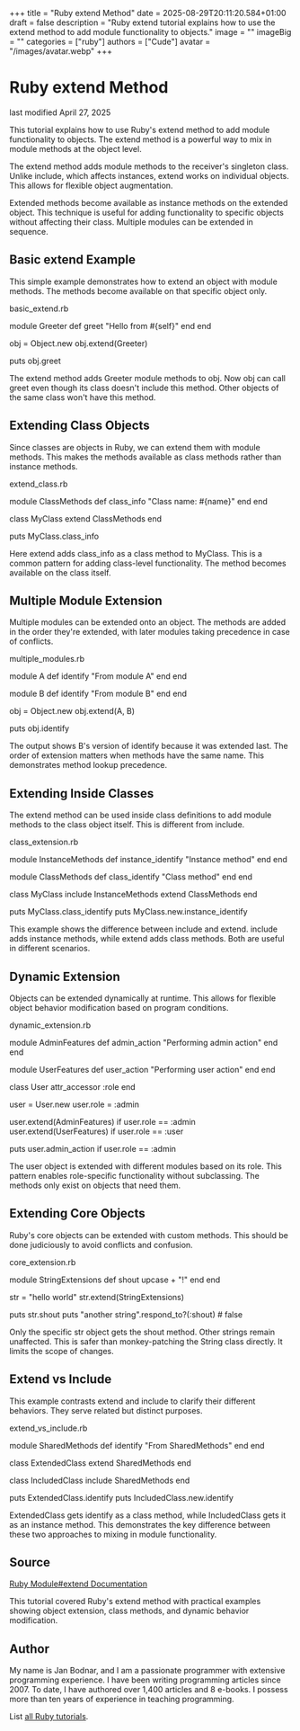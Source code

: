 +++
title = "Ruby extend Method"
date = 2025-08-29T20:11:20.584+01:00
draft = false
description = "Ruby extend tutorial explains how to use the extend method to add module functionality to objects."
image = ""
imageBig = ""
categories = ["ruby"]
authors = ["Cude"]
avatar = "/images/avatar.webp"
+++

# Ruby extend Method

last modified April 27, 2025

This tutorial explains how to use Ruby's extend method to add
module functionality to objects. The extend method is a powerful
way to mix in module methods at the object level.

The extend method adds module methods to the receiver's singleton
class. Unlike include, which affects instances, extend
works on individual objects. This allows for flexible object augmentation.

Extended methods become available as instance methods on the extended object.
This technique is useful for adding functionality to specific objects without
affecting their class. Multiple modules can be extended in sequence.

## Basic extend Example

This simple example demonstrates how to extend an object with module methods.
The methods become available on that specific object only.

basic_extend.rb
  

module Greeter
  def greet
    "Hello from #{self}"
  end
end

obj = Object.new
obj.extend(Greeter)

puts obj.greet

The extend method adds Greeter module methods to
obj. Now obj can call greet even though
its class doesn't include this method. Other objects of the same class won't
have this method.

## Extending Class Objects

Since classes are objects in Ruby, we can extend them with module methods.
This makes the methods available as class methods rather than instance methods.

extend_class.rb
  

module ClassMethods
  def class_info
    "Class name: #{name}"
  end
end

class MyClass
  extend ClassMethods
end

puts MyClass.class_info

Here extend adds class_info as a class method to
MyClass. This is a common pattern for adding class-level
functionality. The method becomes available on the class itself.

## Multiple Module Extension

Multiple modules can be extended onto an object. The methods are added in the
order they're extended, with later modules taking precedence in case of
conflicts.

multiple_modules.rb
  

module A
  def identify
    "From module A"
  end
end

module B
  def identify
    "From module B"
  end
end

obj = Object.new
obj.extend(A, B)

puts obj.identify

The output shows B's version of identify because it
was extended last. The order of extension matters when methods have the same
name. This demonstrates method lookup precedence.

## Extending Inside Classes

The extend method can be used inside class definitions to add
module methods to the class object itself. This is different from include.

class_extension.rb
  

module InstanceMethods
  def instance_identify
    "Instance method"
  end
end

module ClassMethods
  def class_identify
    "Class method"
  end
end

class MyClass
  include InstanceMethods
  extend ClassMethods
end

puts MyClass.class_identify
puts MyClass.new.instance_identify

This example shows the difference between include and
extend. include adds instance methods, while
extend adds class methods. Both are useful in different scenarios.

## Dynamic Extension

Objects can be extended dynamically at runtime. This allows for flexible
object behavior modification based on program conditions.

dynamic_extension.rb
  

module AdminFeatures
  def admin_action
    "Performing admin action"
  end
end

module UserFeatures
  def user_action
    "Performing user action"
  end
end

class User
  attr_accessor :role
end

user = User.new
user.role = :admin

user.extend(AdminFeatures) if user.role == :admin
user.extend(UserFeatures) if user.role == :user

puts user.admin_action if user.role == :admin

The user object is extended with different modules based on its role. This
pattern enables role-specific functionality without subclassing. The methods
only exist on objects that need them.

## Extending Core Objects

Ruby's core objects can be extended with custom methods. This should be done
judiciously to avoid conflicts and confusion.

core_extension.rb
  

module StringExtensions
  def shout
    upcase + "!"
  end
end

str = "hello world"
str.extend(StringExtensions)

puts str.shout
puts "another string".respond_to?(:shout) # false

Only the specific str object gets the shout method.
Other strings remain unaffected. This is safer than monkey-patching the
String class directly. It limits the scope of changes.

## Extend vs Include

This example contrasts extend and include to clarify
their different behaviors. They serve related but distinct purposes.

extend_vs_include.rb
  

module SharedMethods
  def identify
    "From SharedMethods"
  end
end

class ExtendedClass
  extend SharedMethods
end

class IncludedClass
  include SharedMethods
end

puts ExtendedClass.identify
puts IncludedClass.new.identify

ExtendedClass gets identify as a class method, while
IncludedClass gets it as an instance method. This demonstrates the
key difference between these two approaches to mixing in module functionality.

## Source

[Ruby Module#extend Documentation](https://ruby-doc.org/3.4.1/Module.html#method-i-extend)

This tutorial covered Ruby's extend method with practical examples showing
object extension, class methods, and dynamic behavior modification.

## Author

My name is Jan Bodnar, and I am a passionate programmer with extensive
programming experience. I have been writing programming articles since 2007.
To date, I have authored over 1,400 articles and 8 e-books. I possess more
than ten years of experience in teaching programming.

List [all Ruby tutorials](/ruby/).